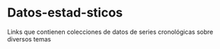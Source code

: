 # Datos-estad-sticos
Links que contienen colecciones de datos de series cronológicas sobre diversos temas
